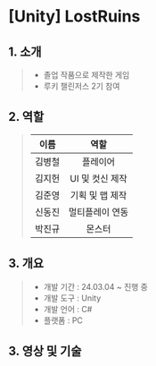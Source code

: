 # [Unity] LostRuins

## 1. 소개
> - 졸업 작품으로 제작한 게임
> - 루키 챌린저스 2기 참여

## 2. 역할
> | 이름 | 역할 |
> |:---:|:---:|
> | 김병철 | 플레이어 |
> | 김지헌 | UI 및 컷신 제작 |
> | 김준영 | 기획 및 맵 제작 |
> | 신동진 | 멀티플레이 연동  |
> | 박진규 | 몬스터 |
## 3. 개요
> - 개발 기간 : 24.03.04 ~ 진행 중
> - 개발 도구 : Unity
> - 개발 언어 : C#
> - 플랫폼 : PC
## 3. 영상 및 기술
